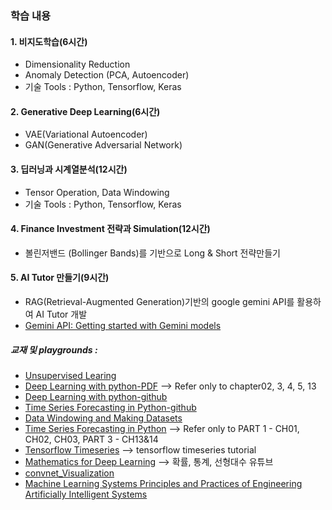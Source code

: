 ### 학습 내용

#### 1. 비지도학습(6시간)
- Dimensionality Reduction
- Anomaly Detection (PCA, Autoencoder)
- 기술 Tools : Python, Tensorflow, Keras

#### 2. Generative Deep Learning(6시간)
- VAE(Variational Autoencoder)
- GAN(Generative Adversarial Network)
  
#### 3. 딥러닝과 시계열분석(12시간)
- Tensor Operation, Data Windowing
- 기술 Tools : Python, Tensorflow, Keras

#### 4. Finance Investment 전략과 Simulation(12시간)
- 볼린저밴드 (Bollinger Bands)를 기반으로 Long & Short 전략만들기

#### 5. AI Tutor 만들기(9시간)
- RAG(Retrieval-Augmented Generation)기반의 google gemini API를 활용하여 AI Tutor 개발
- [Gemini API: Getting started with Gemini models](https://colab.research.google.com/github/google-gemini/cookbook/blob/main/quickstarts/Get_started.ipynb)

##### 교재 및 playgrounds :
- [Unsupervised Learing](https://github.com/aapatel09/handson-unsupervised-learning)
- [Deep Learning with python-PDF](https://sourestdeeds.github.io/pdf/Deep%20Learning%20with%20Python.pdf) --> Refer only to chapter02, 3, 4, 5, 13
- [Deep Learning with python-github](https://github.com/fchollet/deep-learning-with-python-notebooks)
- [Time Series Forecasting in Python-github](https://github.com/marcopeix/TimeSeriesForecastingInPython)
- [Data Windowing and Making Datasets](https://carpentries-incubator.github.io/python-classifying-power-consumption/instructor/03-data-windows.html)
- [Time Series Forecasting in Python](https://www.oreilly.com/library/view/time-series-forecasting/9781617299889/) --> Refer only to PART 1 - CH01, CH02, CH03, PART 3 - CH13&14
- [Tensorflow Timeseries](https://www.tensorflow.org/tutorials/structured_data/time_series?hl=ko) --> tensorflow timeseries tutorial
- [Mathematics for Deep Learning](https://github.com/kafa46/deeplearning_math/tree/master?tab=readme-ov-file) --> 확률, 통계, 선형대수 유튜브
- [convnet_Visualization](https://poloclub.github.io/cnn-explainer/)
- [Machine Learning Systems Principles and Practices of Engineering Artificially Intelligent Systems](https://www.mlsysbook.ai/)
